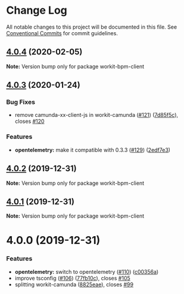 # Change Log

All notable changes to this project will be documented in this file.
See [Conventional Commits](https://conventionalcommits.org) for commit guidelines.

## [4.0.4](https://github.com/VilledeMontreal/workit/compare/workit-bpm-client@4.0.3...workit-bpm-client@4.0.4) (2020-02-05)

**Note:** Version bump only for package workit-bpm-client





## [4.0.3](https://github.com/VilledeMontreal/workit/compare/workit-bpm-client@4.0.2...workit-bpm-client@4.0.3) (2020-01-24)


### Bug Fixes

* remove camunda-xx-client-js in workit-camunda ([#121](https://github.com/VilledeMontreal/workit/issues/121)) ([7d85f5c](https://github.com/VilledeMontreal/workit/commit/7d85f5cf59b91c5aef6ecd50d7a114866029c390)), closes [#120](https://github.com/VilledeMontreal/workit/issues/120)


### Features

* **opentelemetry:** make it compatible with 0.3.3 ([#129](https://github.com/VilledeMontreal/workit/issues/129)) ([2edf7e3](https://github.com/VilledeMontreal/workit/commit/2edf7e38a2bd5ad56d775c27e220a90c230f57f4))





## [4.0.2](https://github.com/VilledeMontreal/workit/compare/workit-bpm-client@4.0.1...workit-bpm-client@4.0.2) (2019-12-31)

**Note:** Version bump only for package workit-bpm-client





## [4.0.1](https://github.com/VilledeMontreal/workit/compare/workit-bpm-client@4.0.0...workit-bpm-client@4.0.1) (2019-12-31)

**Note:** Version bump only for package workit-bpm-client





# 4.0.0 (2019-12-31)


### Features

* **opentelemetry:** switch to opentelemetry ([#110](https://github.com/VilledeMontreal/workit/issues/110)) ([c00356a](https://github.com/VilledeMontreal/workit/commit/c00356a))
* improve tsconfig ([#106](https://github.com/VilledeMontreal/workit/issues/106)) ([77fb10c](https://github.com/VilledeMontreal/workit/commit/77fb10c)), closes [#105](https://github.com/VilledeMontreal/workit/issues/105)
* splitting workit-camunda ([8825eae](https://github.com/VilledeMontreal/workit/commit/8825eae)), closes [#99](https://github.com/VilledeMontreal/workit/issues/99)
